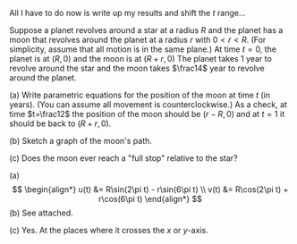 All I have to do now is write up my results and shift the $t$ range...

Suppose a planet revolves around a star at a radius $R$ and the planet has a moon that revolves around the planet at a radius $r$ with $0<r<R$. (For simplicity, assume that all motion is in the same plane.) At time $t=0$, the planet is at $(R,0)$ and the moon is at $(R+r,0)$ The planet takes 1 year to revolve around the star and the moon takes $\frac14$ year to revolve around the planet.  
  
(a) Write parametric equations for the position of the moon at time $t$ (in years). (You can assume all movement is counterclockwise.) As a check, at time $t=\frac12$ the position of the moon should be $(r-R,0)$ and at $t=1$ it should be back to $(R+r,0)$.  
  
(b) Sketch a graph of the moon's path.  
  
(c) Does the moon ever reach a "full stop" relative to the star?



(a) 
$$
\begin{align*}
u(t) &= R\sin(2\pi t) - r\sin(6\pi t) \\
v(t) &= R\cos(2\pi t) + r\cos(6\pi t)
\end{align*}
$$
(b) See attached.

(c) Yes. At the places where it crosses the $x$ or $y$-axis.